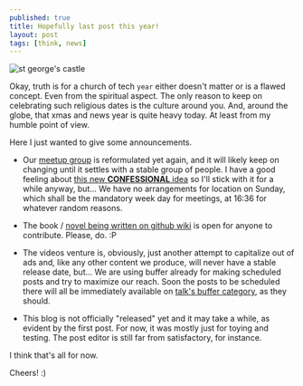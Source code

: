 ```yaml
---
published: true
title: Hopefully last post this year!
layout: post
tags: [think, news]
---
```

![st george's castle](https://www.dropbox.com/s/7ak46gmb4crz6qs/2015-12-26%2015.37.02%20basiux%20church%20of%20tech%20confessional.jpg?dl=1)

Okay, truth is for a church of tech `year` either doesn't matter or is a flawed concept. Even from the spiritual aspect. The only reason to keep on celebrating such religious dates is the culture around you. And, around the globe, that xmas and news year is quite heavy today. At least from my humble point of view.

Here I just wanted to give some announcements.

- Our [meetup group](http://www.meetup.com/basiux-free-church-of-tech-lisbon/) is reformulated yet again, and it will likely keep on changing until it settles with a stable group of people. I have a good feeling about [this new **CONFESSIONAL** idea](http://www.meetup.com/basiux-free-church-of-tech-lisbon/messages/boards/thread/49477645) so I'll stick with it for a while anyway, but... We have no arrangements for location on Sunday, which shall be the mandatory week day for meetings, at 16:36 for whatever random reasons.

- The book / [novel being written on github wiki](https://github.com/cauerego/cauerego.github.io/wiki/a-novel) is open for anyone to contribute. Please, do. :P

- The videos venture is, obviously, just another attempt to capitalize out of ads and, like any other content we produce, will never have a stable release date, but... We are using buffer already for making scheduled posts and try to maximize our reach. Soon the posts to be scheduled there will all be immediately available on [talk's buffer category](http://talk.cregox.com/c/buffer), as they should.

- This blog is not officially "released" yet and it may take a while, as evident by the first post. For now, it was mostly just for toying and testing. The post editor is still far from satisfactory, for instance.

I think that's all for now.

Cheers! :)
